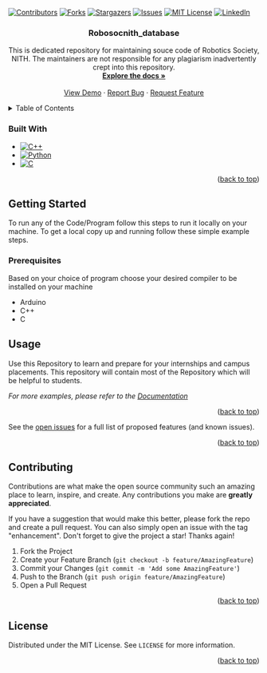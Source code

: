 <a name="readme-top"></a>
[![Contributors][contributors-shield]][contributors-url]
[![Forks][forks-shield]][forks-url]
[![Stargazers][stars-shield]][stars-url]
[![Issues][issues-shield]][issues-url]
[![MIT License][license-shield]][license-url]
[![LinkedIn][linkedin-shield]][linkedin-url]


<h3 align="center">Robosocnith_database</h3>

  <p align="center">
    This is dedicated repository for maintaining souce code of Robotics Society, NITH. The maintainers are not responsible for any plagiarism inadvertently crept into this repository.
    <br />
    <a href="https://github.com/manan-shxrma/Robosocnith_database"><strong>Explore the docs »</strong></a>
    <br />
    <br />
    <a href="https://github.com/manan-shxrma/Robosocnith_database">View Demo</a>
    ·
    <a href="https://github.com/manan-shxrma/Robosocnith_database/issues">Report Bug</a>
    ·
    <a href="https://github.com/manan-shxrma/Robosocnith_database/issues">Request Feature</a>
  </p>
</div>

<!-- TABLE OF CONTENTS -->
<details>
  <summary>Table of Contents</summary>
  <ol>
      <li><a href="#built-with">Built With</a></li>
    <li>
      <a href="#getting-started">Getting Started</a>
      <ul>
        <li><a href="#prerequisites">Prerequisites</a></li>
      </ul>
    </li>
    <li><a href="#usage">Usage</a></li>
    <li><a href="#roadmap">Roadmap</a></li>
    <li><a href="#contributing">Contributing</a></li>
    <li><a href="#license">License</a></li>
  </ol>
</details>

### Built With

* [![C++][C++]][C++-url]
* [![Python][Python]][python-url]
* [![C][C]][C-url]
<p align="right">(<a href="#readme-top">back to top</a>)</p>

<!-- GETTING STARTED -->
## Getting Started

To run any of the Code/Program follow this steps to run it locally on your machine.
To get a local copy up and running follow these simple example steps.

### Prerequisites

Based on your choice of program choose your desired compiler to be installed on your machine
* Arduino
* C++
* C

## Usage

Use this Repository to learn and prepare for your internships and campus placements. This repository will contain most of the Repository which will be helpful to students.

_For more examples, please refer to the [Documentation](https://github.com/manan-shxrma/Robosocnith_database)_
<p align="right">(<a href="#readme-top">back to top</a>)</p>



See the [open issues](https://github.com/manan-shxrma/Robosocnith_database/issues) for a full list of proposed features (and known issues).
<p align="right">(<a href="#readme-top">back to top</a>)</p>

<!-- CONTRIBUTING -->
## Contributing

Contributions are what make the open source community such an amazing place to learn, inspire, and create. Any contributions you make are **greatly appreciated**.

If you have a suggestion that would make this better, please fork the repo and create a pull request. You can also simply open an issue with the tag "enhancement".
Don't forget to give the project a star! Thanks again!

1. Fork the Project
2. Create your Feature Branch (`git checkout -b feature/AmazingFeature`)
3. Commit your Changes (`git commit -m 'Add some AmazingFeature'`)
4. Push to the Branch (`git push origin feature/AmazingFeature`)
5. Open a Pull Request
<p align="right">(<a href="#readme-top">back to top</a>)</p>

## License

Distributed under the MIT License. See `LICENSE` for more information.
<p align="right">(<a href="#readme-top">back to top</a>)</p>


[contributors-shield]: https://img.shields.io/github/contributors/manan-shxrma/Robosocnith_database.svg?style=for-the-badge
[contributors-url]: https://github.com/manan-shxrma/Robosocnith_database/graphs/contributors
[forks-shield]: https://img.shields.io/github/forks/manan-shxrma/Robosocnith_database.svg?style=for-the-badge
[forks-url]: https://github.com/manan-shxrma/Robosocnith_database/network/members
[stars-shield]: https://img.shields.io/github/stars/manan-shxrma/Robosocnith_database.svg?style=for-the-badge
[stars-url]: https://github.com/manan-shxrma/Robosocnith_database/stargazers
[issues-shield]: https://img.shields.io/github/issues/manan-shxrma/Robosocnith_database.svg?style=for-the-badge
[issues-url]: https://github.com/manan-shxrma/Robosocnith_database/issues
[license-shield]: https://img.shields.io/github/license/manan-shxrma/Robosocnith_database.svg?style=for-the-badge
[license-url]: https://github.com/manan-shxrma/Robosocnith_database/blob/master/LICENSE.txt
[linkedin-shield]: https://img.shields.io/badge/-LinkedIn-black.svg?style=for-the-badge&logo=linkedin&colorB=555
[linkedin-url]: https://linkedin.com/in/manan-shxrma

[C]: https://img.shields.io/badge/C-000000?style=for-the-badge&logo=C&logoColor=white
[C-url]: https://www.cprogramming.com/
[C++]: https://img.shields.io/badge/Cpp-20232A?style=for-the-badge&logo=Cpp&logoColor=61DAFB
[C++-url]: https://isocpp.org/
[Python]: https://img.shields.io/badge/Python-35495E?style=for-the-badge&logo=Python&logoColor=4FC08D
[Python-url]: https://python.org/
